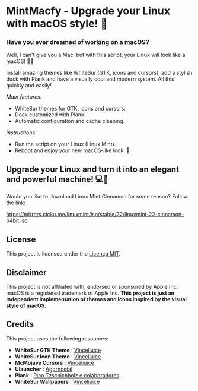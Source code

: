 # MintMacfy - Upgrade your Linux with macOS style! 🚀

### Have you ever dreamed of working on a macOS?

Well, I can't give you a Mac, but with this script, your Linux will look like a macOS! 🍏✨

Install amazing themes like WhiteSur (GTK, icons and cursors), add a stylish dock with Plank and have a visually cool and modern system. All this quickly and easily!

*Main features:*

* WhiteSur themes for GTK, icons and cursors.
* Dock customized with Plank.
* Automatic configuration and cache cleaning.

*Instructions*:

* Run the script on your Linux (Linux Mint).
* Reboot and enjoy your new macOS-like look! 🚀

Upgrade your Linux and turn it into an elegant and powerful machine! 💻🎨
-------------------------------------------------------------------------

Would you like to download Linux Mint Cinnamon for some reason? Follow the link:

https://mirrors.cicku.me/linuxmint/iso/stable/22/linuxmint-22-cinnamon-64bit.iso

## License

This project is licensed under the [Licença MIT](LICENSE).

## Disclaimer

This project is not affiliated with, endorsed or sponsored by Apple Inc. macOS is a registered trademark of Apple Inc. **This project is just an independent implementation of themes and icons inspired by the visual style of macOS.**

## Credits

This project uses the following resources:

* **WhiteSur GTK Theme** : [Vinceliuice](https://github.com/vinceliuice/WhiteSur-gtk-theme)
* **WhiteSur Icon Theme** : [Vinceliuice](https://github.com/vinceliuice/WhiteSur-icon-theme)
* **McMojave Cursors** : [Vinceliuice](https://github.com/vinceliuice/McMojave-cursors)
* **Ulauncher** : [Agornostal](https://ulauncher.io/)
* **Plank** : [Rico Tzschichholz e colaboradores](https://launchpad.net/plank)
* **WhiteSur Wallpapers** : [Vinceliuice](https://github.com/vinceliuice/WhiteSur-wallpapers)
